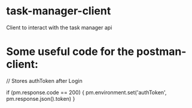 # task-manager-client
Client to interact with the task manager api

# Some useful code for the postman-client:
// Stores authToken after Login

if (pm.response.code == 200) {
    pm.environment.set('authToken', pm.response.json().token)
}
